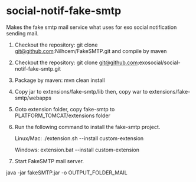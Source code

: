 social-notif-fake-smtp
======================

Makes the fake smtp mail service what uses for exo social notification sending mail.

1. Checkout the repository: git clone git@github.com:Nilhcem/FakeSMTP.git and compile by maven
2. Checkout the repository: git clone git@github.com:exosocial/social-notif-fake-smtp.git
3. Package by maven: mvn clean install
4. Copy jar to extensions/fake-smtp/lib then, copy war to extensions/fake-smtp/webapps
5. Goto extension folder, copy fake-smtp to PLATFORM_TOMCAT/extensions folder
6. Run the following command to install the fake-smtp project.

    Linux/Mac: ./extension.sh --install custom-extension

    Windows: extension.bat --install custom-extension

7. Start FakeSMTP mail server.

java -jar fakeSMTP.jar -o OUTPUT_FOLDER_MAIL